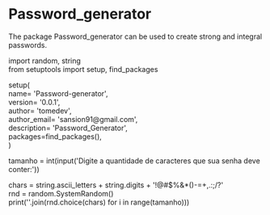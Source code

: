 # Password_generator
<p>
The package Password_generator can be used to create strong and integral passwords.
 <p>
 <p>
import random, string<br/>
from setuptools import setup, find_packages<br/>
 <p>
setup(<br/>
    name= 'Password-generator',<br/>
    version= '0.0.1',<br/>
    author= 'tomedev',<br/>
    author_email= 'sansion91@gmail.com',<br/>
    description= 'Password_Generator',<br/>
    packages=find_packages(),<br/>
)<br/>
<p>
<p>
tamanho = int(input('Digite a quantidade de caracteres que sua senha deve conter:'))<br/>
<p>
chars = string.ascii_letters + string.digits + '!@#$%&*()-=+,.:;/?'<br/>
rnd = random.SystemRandom()<br/>
print(''.join(rnd.choice(chars) for i in range(tamanho)))<br/>
